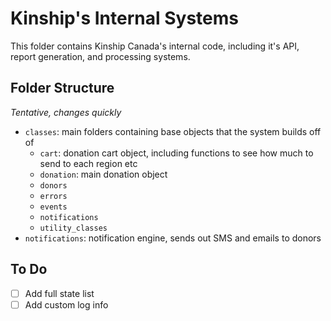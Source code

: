 # Kinship's Internal Systems

This folder contains Kinship Canada's internal code, including it's API, report generation, and processing systems.

## Folder Structure
*Tentative, changes quickly*

- `classes`: main folders containing base objects that the system builds off of
    - `cart`: donation cart object, including functions to see how much to send to each region etc
    - `donation`: main donation object
    - `donors`
    - `errors`
    - `events`
    - `notifications`
    - `utility_classes`
- `notifications`: notification engine, sends out SMS and emails to donors

## To Do
- [ ] Add full state list
- [ ] Add custom log info